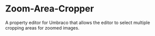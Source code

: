 # Zoom-Area-Cropper

A property editor for Umbraco that allows the editor to select multiple cropping areas for zoomed images.

